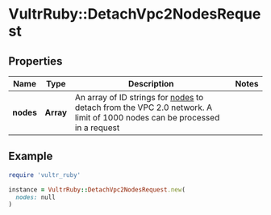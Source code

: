 # VultrRuby::DetachVpc2NodesRequest

## Properties

| Name | Type | Description | Notes |
| ---- | ---- | ----------- | ----- |
| **nodes** | **Array** | An array of ID strings for [nodes](#operation/list-vpc2-nodes) to detach from the VPC 2.0 network. A limit of 1000 nodes can be processed in a request |  |

## Example

```ruby
require 'vultr_ruby'

instance = VultrRuby::DetachVpc2NodesRequest.new(
  nodes: null
)
```

